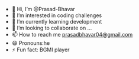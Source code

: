 - 👋 Hi, I’m @Prasad-Bhavar
- 👀 I’m interested in coding challenges
- 🌱 I’m currently learning development
- 💞️ I’m looking to collaborate on ...
- 📫 How to reach me prasadbhavar04@gmail.com
- 😄 Pronouns:he
- ⚡ Fun fact: BGMI player

<!---
Prasad-Bhavar/Prasad-Bhavar is a ✨ special ✨ repository because its `README.md` (this file) appears on your GitHub profile.
You can click the Preview link to take a look at your changes.
--->

